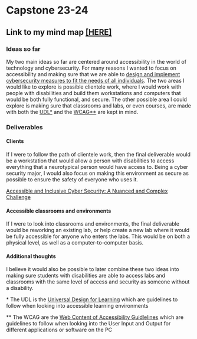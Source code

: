# Capstone 23-24

## Link to my mind map [[HERE]](https://miro.com/app/board/uXjVMo_PI9I=/?share_link_id=161367035351)

### Ideas so far

My two main ideas so far are centered around accessibility in the world of technology and cybersecurity. For many reasons I wanted to focus on accessibility and making sure that we are able to [design and implement cybersecurity measures to fit the needs of all individuals](https://securityintelligence.com/articles/importance-of-accessible-inclusive-cybersecurity/). The two areas I would like to explore is possible clientele work, where I would work with people with disabilities and build them workstations and computers that would be both fully functional, and secure. The other possible area I could explore is making sure that classrooms and labs, or even courses, are made with both the [UDL\*](https://udlguidelines.cast.org/) and the [WCAG\*\*](https://www.w3.org/TR/WCAG22/) are kept in mind. 

### Deliverables

#### Clients
If I were to follow the path of clientele work, then the final deliverable would be a workstation that would allow a person with disabilities to access everything that a neurotypical person would have access to. Being a cyber security major, I would also focus on making this environment as secure as possible to ensure the safety of everyone who uses it. 

[Accessible and Inclusive Cyber Security: A Nuanced and Complex Challenge](https://www.ncbi.nlm.nih.gov/pmc/articles/PMC9215151/)

#### Accessible classrooms and environments
If I were to look into classrooms and environments, the final deliverable would be reworking an existing lab, or help create a new lab where it would be fully accessible for anyone who enters the labs. This would be on both a physical level, as well as a computer-to-computer basis.

#### Additional thoughts

I believe it would also be possible to later combine these two ideas into making sure students with disabilities are able to access labs and classrooms with the same level of access and security as someone without a disability. 



\* The UDL is the [Universal Design for Learning](https://udlguidelines.cast.org/) which are guidelines to follow when looking into accessible learning environments

\*\* The WCAG are the [Web Content of Accessibility Guidlelines](https://www.w3.org/TR/WCAG22/) which are guidelines to follow when looking into the User Input and Output for different applications or software on the PC

